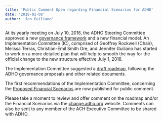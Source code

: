 ```yaml
---
title: 'Public Comment Open regarding Financial Scenarios for ADHO'
date: '2018-01-08'
author: 'Jen Guiliano'
---
```

At its yearly meeting on July 10, 2016, the ADHO Steering Committee approved a new [governance framework](http://www.adho.org/administration/steering/adho-governance-proposals) and a new financial model. An Implementation Committee (IC), comprised of Geoffrey Rockwell (Chair), Melissa Terras, Christian-Emil Smith Ore, and Jennifer Guiliano has started to work on a more detailed plan that will help to smooth the way for the official change to the new structure effective July 1, 2018.

The Implementation Committee suggested a [draft roadmap](http://change.adho.org/implementation-committee-roadmap/), following the ADHO governance proposals and other related documents.

The first recommendations of the Implementation Committee, concerning the [Proposed Financial Scenarios](http://change.adho.org/proposed-financial-scenarios/) are now published for public comment.

Please take a moment to review and offer comment on the roadmap and/or the Financial Scenarios via the [change.adho.org](http://change.adho.org/) website. Comments can also be sent to any member of the ACH Executive Committee to be shared with ADHO.